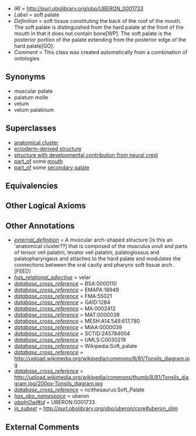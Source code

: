  * *IRI* = http://purl.obolibrary.org/obo/UBERON_0001733
 * *Label* = soft palate
 * *Definition* = soft tissue constituting the back of the roof of the mouth. The soft palate is distinguished from the hard palate at the front of the mouth in that it does not contain bone[WP]. The soft palate is the posterior portion of the palate extending from the posterior edge of the hard palate[GO].
 * *Comment* = This class was created automatically from a combination of ontologies

## Synonyms

 * muscular palate
 * palatum molle
 * velum
 * velum palatinum

## Superclasses

 * [anatomical cluster](../../UBERON/77/UBERON_0000477.md)
 * [ectoderm-derived structure](../../UBERON/21/UBERON_0004121.md)
 * [structure with developmental contribution from neural crest](../../UBERON/14/UBERON_0010314.md)
 * [part_of](../../BFO/50/BFO_0000050.md) some [mouth](../../UBERON/65/UBERON_0000165.md)
 * [part_of](../../BFO/50/BFO_0000050.md) some [secondary palate](../../UBERON/16/UBERON_0001716.md)

## Equivalencies


## Other Logical Axioms


## Other Annotations

 * *[external_definition](../../UBPROP/01/UBPROP_0000001.md)* = A muscular arch-shaped structure [is this an 'anatomical cluster??] that is composed of the musculus uvuli and parts of tensor veli palatini, levator veli palatini, palatoglossus and palatopharyngeus and attaches to the hard palate and modulates the connections between the oral cavity and pharynx soft tissue arch .[FEED]
 * *[has_relational_adjective](../../UBPROP/07/UBPROP_0000007.md)* = velar
 * *[database_cross_reference](../../ef/oboInOwl#hasDbXref.md)* = BSA:0000110
 * *[database_cross_reference](../../ef/oboInOwl#hasDbXref.md)* = EMAPA:18949
 * *[database_cross_reference](../../ef/oboInOwl#hasDbXref.md)* = FMA:55021
 * *[database_cross_reference](../../ef/oboInOwl#hasDbXref.md)* = GAID:1284
 * *[database_cross_reference](../../ef/oboInOwl#hasDbXref.md)* = MA:0002412
 * *[database_cross_reference](../../ef/oboInOwl#hasDbXref.md)* = MAT:0000039
 * *[database_cross_reference](../../ef/oboInOwl#hasDbXref.md)* = MESH:A14.549.617.780
 * *[database_cross_reference](../../ef/oboInOwl#hasDbXref.md)* = MIAA:0000039
 * *[database_cross_reference](../../ef/oboInOwl#hasDbXref.md)* = SCTID:245784004
 * *[database_cross_reference](../../ef/oboInOwl#hasDbXref.md)* = UMLS:C0030219
 * *[database_cross_reference](../../ef/oboInOwl#hasDbXref.md)* = Wikipedia:Soft_palate
 * *[database_cross_reference](../../ef/oboInOwl#hasDbXref.md)* = http://upload.wikimedia.org/wikipedia/commons/8/81/Tonsils_diagram.jpg
 * *[database_cross_reference](../../ef/oboInOwl#hasDbXref.md)* = http://upload.wikimedia.org/wikipedia/commons/thumb/8/81/Tonsils_diagram.jpg/200px-Tonsils_diagram.jpg
 * *[database_cross_reference](../../ef/oboInOwl#hasDbXref.md)* = ncithesaurus:Soft_Palate
 * *[has_obo_namespace](../../ce/oboInOwl#hasOBONamespace.md)* = uberon
 * *[oboInOwl#id](../../id/oboInOwl#id.md)* = UBERON:0001733
 * *[in_subset](../../et/oboInOwl#inSubset.md)* = http://purl.obolibrary.org/obo/uberon/core#uberon_slim

## External Comments

